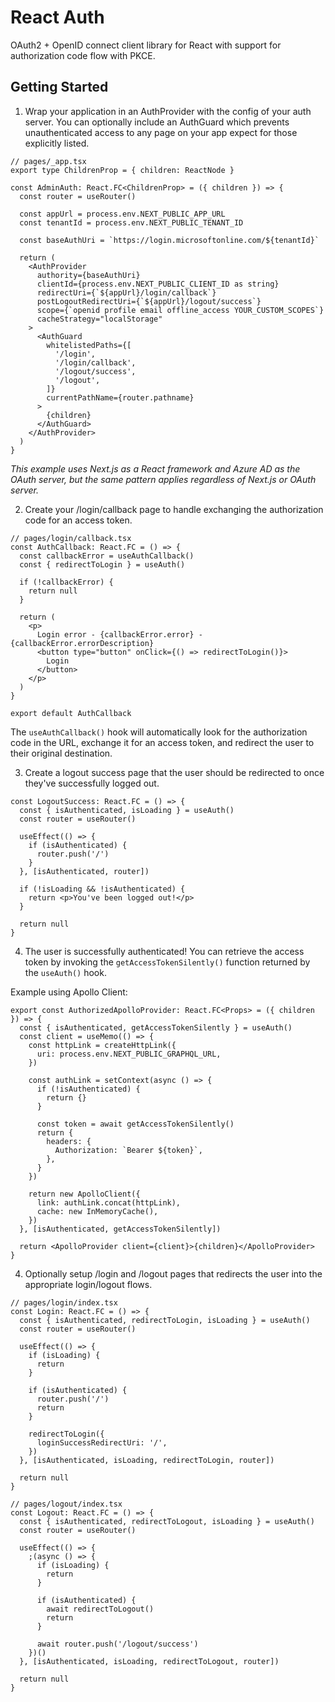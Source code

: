 # React Auth

OAuth2 + OpenID connect client library for React with support for authorization code flow with PKCE.

## Getting Started

1. Wrap your application in an AuthProvider with the config of your auth server. You can optionally include an AuthGuard which prevents unauthenticated access to any page on your app expect for those explicitly listed.

```tsx
// pages/_app.tsx
export type ChildrenProp = { children: ReactNode }

const AdminAuth: React.FC<ChildrenProp> = ({ children }) => {
  const router = useRouter()

  const appUrl = process.env.NEXT_PUBLIC_APP_URL
  const tenantId = process.env.NEXT_PUBLIC_TENANT_ID

  const baseAuthUri = `https://login.microsoftonline.com/${tenantId}`

  return (
    <AuthProvider
      authority={baseAuthUri}
      clientId={process.env.NEXT_PUBLIC_CLIENT_ID as string}
      redirectUri={`${appUrl}/login/callback`}
      postLogoutRedirectUri={`${appUrl}/logout/success`}
      scope={`openid profile email offline_access YOUR_CUSTOM_SCOPES`}
      cacheStrategy="localStorage"
    >
      <AuthGuard
        whitelistedPaths={[
          '/login',
          '/login/callback',
          '/logout/success',
          '/logout',
        ]}
        currentPathName={router.pathname}
      >
        {children}
      </AuthGuard>
    </AuthProvider>
  )
}
```

_This example uses Next.js as a React framework and Azure AD as the OAuth server, but the same pattern applies regardless of Next.js or OAuth server._

2. Create your /login/callback page to handle exchanging the authorization code for an access token.

```tsx
// pages/login/callback.tsx
const AuthCallback: React.FC = () => {
  const callbackError = useAuthCallback()
  const { redirectToLogin } = useAuth()

  if (!callbackError) {
    return null
  }

  return (
    <p>
      Login error - {callbackError.error} - {callbackError.errorDescription}
      <button type="button" onClick={() => redirectToLogin()}>
        Login
      </button>
    </p>
  )
}

export default AuthCallback
```

The `useAuthCallback()` hook will automatically look for the authorization code in the URL, exchange it for an access token, and redirect the user to their original destination.

3. Create a logout success page that the user should be redirected to once they've successfully logged out.

```tsx
const LogoutSuccess: React.FC = () => {
  const { isAuthenticated, isLoading } = useAuth()
  const router = useRouter()

  useEffect(() => {
    if (isAuthenticated) {
      router.push('/')
    }
  }, [isAuthenticated, router])

  if (!isLoading && !isAuthenticated) {
    return <p>You've been logged out!</p>
  }

  return null
}
```

4. The user is successfully authenticated! You can retrieve the access token by invoking the `getAccessTokenSilently()` function returned by the `useAuth()` hook.

Example using Apollo Client:

```tsx
export const AuthorizedApolloProvider: React.FC<Props> = ({ children }) => {
  const { isAuthenticated, getAccessTokenSilently } = useAuth()
  const client = useMemo(() => {
    const httpLink = createHttpLink({
      uri: process.env.NEXT_PUBLIC_GRAPHQL_URL,
    })

    const authLink = setContext(async () => {
      if (!isAuthenticated) {
        return {}
      }

      const token = await getAccessTokenSilently()
      return {
        headers: {
          Authorization: `Bearer ${token}`,
        },
      }
    })

    return new ApolloClient({
      link: authLink.concat(httpLink),
      cache: new InMemoryCache(),
    })
  }, [isAuthenticated, getAccessTokenSilently])

  return <ApolloProvider client={client}>{children}</ApolloProvider>
}
```

4. Optionally setup /login and /logout pages that redirects the user into the appropriate login/logout flows.

```tsx
// pages/login/index.tsx
const Login: React.FC = () => {
  const { isAuthenticated, redirectToLogin, isLoading } = useAuth()
  const router = useRouter()

  useEffect(() => {
    if (isLoading) {
      return
    }

    if (isAuthenticated) {
      router.push('/')
      return
    }

    redirectToLogin({
      loginSuccessRedirectUri: '/',
    })
  }, [isAuthenticated, isLoading, redirectToLogin, router])

  return null
}
```

```tsx
// pages/logout/index.tsx
const Logout: React.FC = () => {
  const { isAuthenticated, redirectToLogout, isLoading } = useAuth()
  const router = useRouter()

  useEffect(() => {
    ;(async () => {
      if (isLoading) {
        return
      }

      if (isAuthenticated) {
        await redirectToLogout()
        return
      }

      await router.push('/logout/success')
    })()
  }, [isAuthenticated, isLoading, redirectToLogout, router])

  return null
}
```
